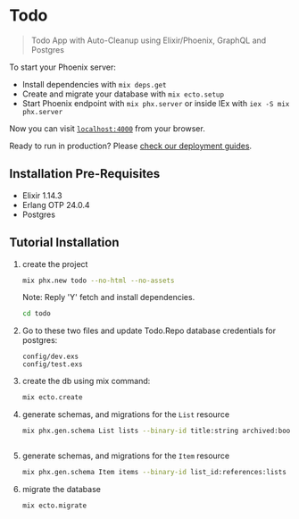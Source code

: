 # Todo

> Todo App with Auto-Cleanup using Elixir/Phoenix, GraphQL and Postgres

To start your Phoenix server:

  * Install dependencies with `mix deps.get`
  * Create and migrate your database with `mix ecto.setup`
  * Start Phoenix endpoint with `mix phx.server` or inside IEx with `iex -S mix phx.server`

Now you can visit [`localhost:4000`](http://localhost:4000) from your browser.

Ready to run in production? Please [check our deployment guides](https://hexdocs.pm/phoenix/deployment.html).

## Installation Pre-Requisites

  * Elixir 1.14.3
  * Erlang OTP 24.0.4
  * Postgres

## Tutorial Installation

1.  create the project

    ```zsh
    mix phx.new todo --no-html --no-assets
    ```

    Note: Reply 'Y' fetch and install dependencies.

    ```zsh
    cd todo
    ```

3.  Go to these two files and update Todo.Repo database credentials for postgres:

    ```text
    config/dev.exs
    config/test.exs
    ```

4.  create the db using mix command:

    ```zsh
    mix ecto.create
    ```

5.  generate schemas, and migrations for the `List` resource

    ```zsh
    mix phx.gen.schema List lists --binary-id title:string archived:boolean
    ```
    ```

6.  generate schemas, and migrations for the `Item` resource

    ```zsh
    mix phx.gen.schema Item items --binary-id list_id:references:lists --binary-id content:string completed:boolean
    ```

7.  migrate the database

    ```zsh
    mix ecto.migrate
    ```
